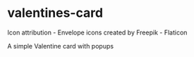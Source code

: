 # valentines-card

Icon attribution - Envelope icons created by Freepik - Flaticon

A simple Valentine card with popups
